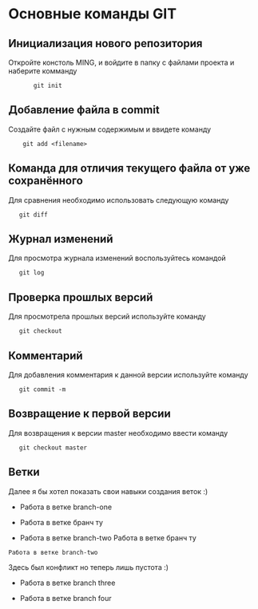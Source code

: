 # Основные команды GIT

## Инициализация нового репозитория

Откройте констоль MING, и войдите в папку с файлами проекта и наберите комманду
```
       git init 
```

## Добавление файла в commit

Создайте файл с нужным содержимым и ввидете команду
```
    git add <filename>
```
## Команда для отличия текущего файла от уже сохранённого

Для сравнения необходимо использовать следующую команду
```
   git diff
```
## Журнал изменений
Для просмотра журнала изменений воспользуйтесь командой 
```
   git log
```
## Проверка прошлых версий
Для просмотрела прошлых версий используйте команду 
```
   git checkout
```
## Комментарий
Для добавления комментария к данной версии используйте команду
```
   git commit -m 
```
## Возвращение к первой версии
Для возвращения к версии master необходимо ввести команду
```
   git checkout master
```
## Ветки

Далее я бы хотел показать свои навыки создания веток :)

* Работа в ветке branch-one

* Работа в ветке бранч ту 
* Работа в ветке branch-two
Работа в ветке бранч ту 
```
Работа в ветке branch-two
```

Здесь был конфликт но теперь лишь пустота :)

* Работа в ветке branch three


* Работа в ветке branch four 
